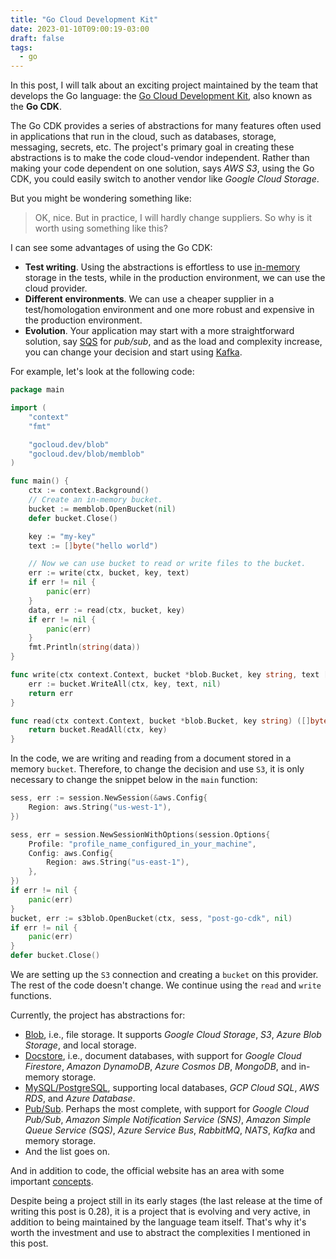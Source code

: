 ```yaml
---
title: "Go Cloud Development Kit"
date: 2023-01-10T09:00:19-03:00
draft: false
tags:
  - go
---
```


In this post, I will talk about an exciting project maintained by the team that develops the Go language: the [Go Cloud Development Kit](https://gocloud.dev/), also known as the **Go CDK**.

The Go CDK provides a series of abstractions for many features often used in applications that run in the cloud, such as databases, storage, messaging, secrets, etc. The project's primary goal in creating these abstractions is to make the code cloud-vendor independent. Rather than making your code dependent on one solution, says _AWS S3_, using the Go CDK, you could easily switch to another vendor like _Google Cloud Storage_.

But you might be wondering something like:

> OK, nice. But in practice, I will hardly change suppliers. So why is it worth using something like this?

I can see some advantages of using the Go CDK:

- **Test writing**. Using the abstractions is effortless to use [in-memory](https://gocloud.dev/howto/blob/#local) storage in the tests, while in the production environment, we can use the cloud provider.
- **Different environments**. We can use a cheaper supplier in a test/homologation environment and one more robust and expensive in the production environment.
- **Evolution**. Your application may start with a more straightforward solution, say [SQS](https://gocloud.dev/howto/pubsub/publish/#sqs) for _pub/sub_, and as the load and complexity increase, you can change your decision and start using [Kafka](https://gocloud.dev/howto/pubsub/publish/#kafka).

For example, let's look at the following code:

```go
package main

import (
	"context"
	"fmt"

	"gocloud.dev/blob"
	"gocloud.dev/blob/memblob"
)

func main() {
	ctx := context.Background()
	// Create an in-memory bucket.
	bucket := memblob.OpenBucket(nil)
	defer bucket.Close()

	key := "my-key"
	text := []byte("hello world")

	// Now we can use bucket to read or write files to the bucket.
	err := write(ctx, bucket, key, text)
	if err != nil {
		panic(err)
	}
	data, err := read(ctx, bucket, key)
	if err != nil {
		panic(err)
	}
	fmt.Println(string(data))
}

func write(ctx context.Context, bucket *blob.Bucket, key string, text []byte) error {
	err := bucket.WriteAll(ctx, key, text, nil)
	return err
}

func read(ctx context.Context, bucket *blob.Bucket, key string) ([]byte, error) {
	return bucket.ReadAll(ctx, key)
}

```

In the code, we are writing and reading from a document stored in a memory `bucket`. Therefore, to change the decision and use `S3`, it is only necessary to change the snippet below in the `main` function:

```go
sess, err := session.NewSession(&aws.Config{
	Region: aws.String("us-west-1"),
})

sess, err = session.NewSessionWithOptions(session.Options{
	Profile: "profile_name_configured_in_your_machine",
	Config: aws.Config{
		Region: aws.String("us-east-1"),
	},
})
if err != nil {
	panic(err)
}
bucket, err := s3blob.OpenBucket(ctx, sess, "post-go-cdk", nil)
if err != nil {
	panic(err)
}
defer bucket.Close()
```

We are setting up the `S3` connection and creating a `bucket` on this provider. The rest of the code doesn't change. We continue using the `read` and `write` functions.

Currently, the project has abstractions for:

- [Blob](https://gocloud.dev/howto/blob/), i.e., file storage. It supports _Google Cloud Storage_, _S3_, _Azure Blob Storage_, and local storage.
- [Docstore](https://gocloud.dev/howto/docstore/), i.e., document databases, with support for _Google Cloud Firestore_, _Amazon DynamoDB_, _Azure Cosmos DB_, _MongoDB_, and in-memory storage.
- [MySQL/PostgreSQL](https://gocloud.dev/howto/sql/), supporting local databases, _GCP Cloud SQL_, _AWS RDS_, and _Azure Database_.
- [Pub/Sub](https://gocloud.dev/howto/pubsub/). Perhaps the most complete, with support for _Google Cloud Pub/Sub_, _Amazon Simple Notification Service (SNS)_, _Amazon Simple Queue Service (SQS)_, _Azure Service Bus_, _RabbitMQ_, _NATS_, _Kafka_ and memory storage.
- And the list goes on.

And in addition to code, the official website has an area with some important [concepts](https://gocloud.dev/concepts/).

Despite being a project still in its early stages (the last release at the time of writing this post is 0.28), it is a project that is evolving and very active, in addition to being maintained by the language team itself. That's why it's worth the investment and use to abstract the complexities I mentioned in this post.

